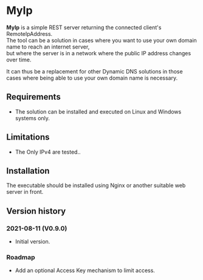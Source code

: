 # MyIp

**MyIp** is a simple REST server returning the connected client's RemoteIpAddress.  
The tool can be a solution in cases where you want to use your own domain name to reach an internet server,  
but where the server is in a network where the public IP address changes over time.

It can thus be a replacement for other Dynamic DNS solutions in those cases where being able to use your own domain name is necessary.

## Requirements

- The solution can be installed and executed on Linux and Windows systems only.

## Limitations

- The Only IPv4 are tested..

## Installation

The executable should be installed using Nginx or another suitable web server in front.

## Version history

### 2021-08-11 (V0.9.0)

- Initial version.

### Roadmap

- Add an optional Access Key mechanism to limit access. 
